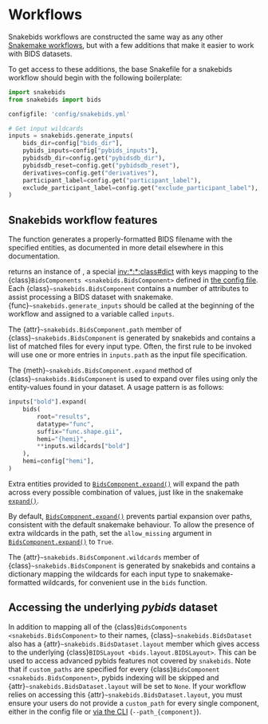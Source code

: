 Workflows
=========

Snakebids workflows are constructed the same way as any other [Snakemake workflows](inv:snakemake#snakefiles/rules), but with a few additions that make it easier to work with BIDS datasets.

To get access to these additions, the base Snakefile for a snakebids workflow should begin with the following boilerplate:

```python
import snakebids
from snakebids import bids

configfile: 'config/snakebids.yml'

# Get input wildcards
inputs = snakebids.generate_inputs(
    bids_dir=config["bids_dir"],
    pybids_inputs=config["pybids_inputs"],
    pybidsdb_dir=config.get("pybidsdb_dir"),
    pybidsdb_reset=config.get("pybidsdb_reset"),
    derivatives=config.get("derivatives"),
    participant_label=config.get("participant_label"),
    exclude_participant_label=config.get("exclude_participant_label"),
)

```

Snakebids workflow features
---------------------------

The [](#snakebids.bids) function generates a properly-formatted BIDS filename with the specified entities, as documented in more detail elsewhere in this documentation.

[](#snakebids.generate_inputs) returns an instance of [](#snakebids.BidsDataset), a special <inv:*:*:class#dict> with keys mapping to the {class}`BidsComponents <snakebids.BidsComponent>` defined in [the config file](/bids_app/config). Each {class}`~snakebids.BidsComponent` contains a number of attributes to assist processing a BIDS dataset with snakemake. {func}`~snakebids.generate_inputs` should be called at the beginning of the workflow and assigned to a variable called `inputs`.

The {attr}`~snakebids.BidsComponent.path` member of {class}`~snakebids.BidsComponent` is generated by snakebids and contains a list of matched files for every input type. Often, the first rule to be invoked will use one or more entries in `inputs.path` as the input file specification.

The {meth}`~snakebids.BidsComponent.expand` method of {class}`~snakebids.BidsComponent` is used to expand over files using only the entity-values found in your dataset. A usage pattern is as follows:

```py
inputs["bold"].expand(
    bids(
        root="results",
        datatype="func",
        suffix="func.shape.gii",
        hemi="{hemi}",
        **inputs.wildcards["bold"]
    ),
    hemi=config["hemi"],
)
```

Extra entities provided to [`BidsComponent.expand()`](#snakebids.BidsComponent.expand) will expand the path across every possible combination of values, just like in the snakemake [`expand()`](#snakefiles_expand).

By default, [`BidsComponent.expand()`](#snakebids.BidsComponent.expand) prevents partial expansion over paths, consistent with the default snakemake behaviour. To allow the presence of extra wildcards in the path, set the `allow_missing` argument in [`BidsComponent.expand()`](#snakebids.BidsComponent.expand) to `True`.

The {attr}`~snakebids.BidsComponent.wildcards` member of {class}`~snakebids.BidsComponent` is generated by snakebids and contains a dictionary mapping the wildcards for each input type to snakemake-formatted wildcards, for convenient use in the ``bids`` function.


## Accessing the underlying *pybids* dataset

In addition to mapping all of the {class}`BidsComponents <snakebids.BidsComponent>` to their names, {class}`~snakebids.BidsDataset` also has a {attr}`~snakebids.BidsDataset.layout` member which gives access to the underlying {class}`BIDSLayout <bids.layout.BIDSLayout>`. This can be used to access advanced pybids features not covered by `snakebids`. Note that if `custom_paths` are specified for every {class}`BidsComponent <snakebids.BidsComponent>`, pybids indexing will be skipped and {attr}`~snakebids.BidsDataset.layout` will be set to `None`. If your workflow relies on accessing this {attr}`~snakebids.BidsDataset.layout`, you must ensure your users do not provide a `custom_path` for every single component, either in the config file or [via the CLI](/running_snakebids/overview) (``--path_{component}``).
